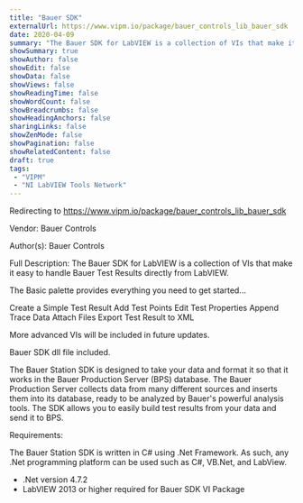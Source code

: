 ```yaml
---
title: "Bauer SDK"
externalUrl: https://www.vipm.io/package/bauer_controls_lib_bauer_sdk
date: 2020-04-09
summary: "The Bauer SDK for LabVIEW is a collection of VIs that make it easy to handle Bauer Test Results directly from LabVIEW."
showSummary: true
showAuthor: false
showEdit: false
showData: false
showViews: false
showReadingTime: false
showWordCount: false
showBreadcrumbs: false
showHeadingAnchors: false
sharingLinks: false
showZenMode: false
showPagination: false
showRelatedContent: false
draft: true
tags:
 - "VIPM"
 - "NI LabVIEW Tools Network"
---
```


Redirecting to https://www.vipm.io/package/bauer_controls_lib_bauer_sdk

Vendor: Bauer Controls

Author(s): Bauer Controls
 
Full Description:
The Bauer SDK for LabVIEW is a collection of VIs that make it easy to handle Bauer Test Results directly from LabVIEW.

The Basic palette provides everything you need to get started...
 
Create a Simple Test Result
Add Test Points
Edit Test Properties
Append Trace Data
Attach Files
Export Test Result to XML

More advanced VIs will be included in future updates.
 
Bauer SDK dll file included.


The Bauer Station SDK is designed to take your data and format it so that it works in the Bauer Production Server (BPS) database.  The Bauer Production Server collects data from many different sources and inserts them into its database, ready to be analyzed by Bauer's powerful analysis tools. The SDK allows you to easily build test results from your data and send it to BPS.

Requirements:

The Bauer Station SDK is written in C# using .Net Framework. As such, any .Net programming platform can be used such as C#, VB.Net, and LabView.
-	.Net version 4.7.2
-	LabVIEW 2013 or higher required for Bauer SDK VI Package